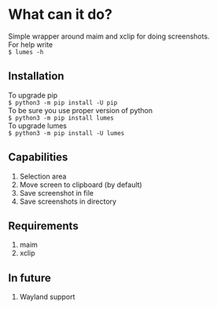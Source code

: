 What can it do?
==========

Simple wrapper around maim and xclip for doing screenshots.</br>
For help write</br>
`$ lumes -h`

Installation
------------
To upgrade pip
</br>`$ python3 -m pip install -U pip`
</br>To be sure you use proper version of python
</br>`$ python3 -m pip install lumes`
</br>To upgrade lumes
</br>`$ python3 -m pip install -U lumes`

Capabilities
-----------

1. Selection area
2. Move screen to clipboard (by default)
3. Save screenshot in file
4. Save screenshots in directory

Requirements
----------

1. maim
2. xclip

In future
----------

1. Wayland support
